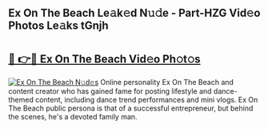 ## Ex On The Beach Le𝚊k𝚎d N𝚞𝚍e - Part-HZG Vid𝚎o Photos Le𝚊ks tGnjh

# <h2><a href="http://fbea5u.evod.top/?m=Ex+On+The+Beach">🔗 👉🔴 Ex On The Beach Vid𝚎o Ph𝚘t𝚘s</a></h2>

[![Ex On The Beach N𝚞d𝚎s](https://i.imgur.com/8V9OHl7.gif)](http://fbea5u.evod.top/?m=Ex+On+The+Beach)
Online personality Ex On The Beach and content creator who has gained fame for posting lifestyle and dance-themed content, including dance trend performances and mini vlogs. Ex On The Beach public persona is that of a successful entrepreneur, but behind the scenes, he's a devoted family man. 
